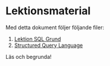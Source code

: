 # Lektionsmaterial
Med detta dokument följer följande filer:

1. [Lektion SQL Grund](../lektioner/2022-03-15/Lektion%20SQL%20Grund.pdf)
2. [Structured Query Language](../lektioner/2022-03-15/Structured%20Query%20Language.pdf)

Läs och begrunda!
